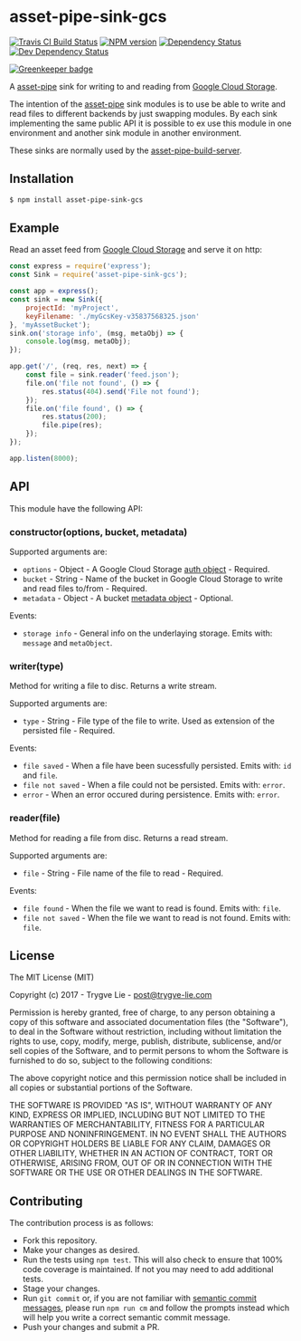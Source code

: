 <!-- TITLE/ -->

<h1>asset-pipe-sink-gcs</h1>

<!-- /TITLE -->


<!-- BADGES/ -->

<span class="badge-travisci"><a href="http://travis-ci.org/asset-pipe/asset-pipe-sink-gcs" title="Check this project's build status on TravisCI"><img src="https://img.shields.io/travis/asset-pipe/asset-pipe-sink-gcs/master.svg" alt="Travis CI Build Status" /></a></span>
<span class="badge-npmversion"><a href="https://npmjs.org/package/asset-pipe-sink-gcs" title="View this project on NPM"><img src="https://img.shields.io/npm/v/asset-pipe-sink-gcs.svg" alt="NPM version" /></a></span>
<span class="badge-daviddm"><a href="https://david-dm.org/asset-pipe/asset-pipe-sink-gcs" title="View the status of this project's dependencies on DavidDM"><img src="https://img.shields.io/david/asset-pipe/asset-pipe-sink-gcs.svg" alt="Dependency Status" /></a></span>
<span class="badge-daviddmdev"><a href="https://david-dm.org/asset-pipe/asset-pipe-sink-gcs#info=devDependencies" title="View the status of this project's development dependencies on DavidDM"><img src="https://img.shields.io/david/dev/asset-pipe/asset-pipe-sink-gcs.svg" alt="Dev Dependency Status" /></a></span>

<!-- /BADGES -->


[![Greenkeeper badge](https://badges.greenkeeper.io/asset-pipe/asset-pipe-sink-gcs.svg)](https://greenkeeper.io/)

A [asset-pipe][asset-pipe] sink for writing to and reading from [Google Cloud Storage][gcs].

The intention of the [asset-pipe][asset-pipe] sink modules is to use be able to write and read files
to different backends by just swapping modules. By each sink implementing the same public API it is
possible to ex use this module in one environment and another sink module in another environment.

These sinks are normally used by the [asset-pipe-build-server][asset-pipe-build-server].



## Installation

```bash
$ npm install asset-pipe-sink-gcs
```



## Example

Read an asset feed from [Google Cloud Storage][gcs] and serve it on http:

```js
const express = require('express');
const Sink = require('asset-pipe-sink-gcs');

const app = express();
const sink = new Sink({
    projectId: 'myProject',
    keyFilename: './myGcsKey-v35837568325.json'
}, 'myAssetBucket');
sink.on('storage info', (msg, metaObj) => {
    console.log(msg, metaObj);
});

app.get('/', (req, res, next) => {
    const file = sink.reader('feed.json');
    file.on('file not found', () => {
        res.status(404).send('File not found');
    });
    file.on('file found', () => {
        res.status(200);
        file.pipe(res);
    });
});

app.listen(8000);
```



## API

This module have the following API:

### constructor(options, bucket, metadata)

Supported arguments are:

 - `options` - Object - A Google Cloud Storage [auth object][gcs-auth] - Required.
 - `bucket` - String - Name of the bucket in Google Cloud Storage to write and read files to/from - Required.
 - `metadata` - Object - A bucket [metadata object][gcs-bucket-meta] - Optional.

Events:

 - `storage info` - General info on the underlaying storage. Emits with: `message` and `metaObject`.


### writer(type)

Method for writing a file to disc. Returns a write stream.

Supported arguments are:

 - `type` - String - File type of the file to write. Used as extension of the persisted file - Required.

Events:

 - `file saved` - When a file have been sucessfully persisted. Emits with: `id` and `file`.
 - `file not saved` -  When a file could not be persisted. Emits with: `error`.
 - `error` -  When an error occured during persistence. Emits with: `error`.


### reader(file)

Method for reading a file from disc. Returns a read stream.

Supported arguments are:

 - `file` - String - File name of the file to read - Required.

Events:

 - `file found` - When the file we want to read is found. Emits with: `file`.
 - `file not saved` -  When the file we want to read is not found. Emits with: `file`.



## License

The MIT License (MIT)

Copyright (c) 2017 - Trygve Lie - post@trygve-lie.com

Permission is hereby granted, free of charge, to any person obtaining a copy
of this software and associated documentation files (the "Software"), to deal
in the Software without restriction, including without limitation the rights
to use, copy, modify, merge, publish, distribute, sublicense, and/or sell
copies of the Software, and to permit persons to whom the Software is
furnished to do so, subject to the following conditions:

The above copyright notice and this permission notice shall be included in
all copies or substantial portions of the Software.

THE SOFTWARE IS PROVIDED "AS IS", WITHOUT WARRANTY OF ANY KIND, EXPRESS OR
IMPLIED, INCLUDING BUT NOT LIMITED TO THE WARRANTIES OF MERCHANTABILITY,
FITNESS FOR A PARTICULAR PURPOSE AND NONINFRINGEMENT. IN NO EVENT SHALL THE
AUTHORS OR COPYRIGHT HOLDERS BE LIABLE FOR ANY CLAIM, DAMAGES OR OTHER
LIABILITY, WHETHER IN AN ACTION OF CONTRACT, TORT OR OTHERWISE, ARISING FROM,
OUT OF OR IN CONNECTION WITH THE SOFTWARE OR THE USE OR OTHER DEALINGS IN
THE SOFTWARE.



[asset-pipe]: https://github.com/asset-pipe
[asset-pipe-build-server]: https://github.com/asset-pipe/asset-pipe-build-server
[gcs-bucket-meta]: https://googlecloudplatform.github.io/google-cloud-node/#/docs/google-cloud/0.50.0/storage?method=createBucket
[gcs-auth]: https://googlecloudplatform.github.io/google-cloud-node/#/docs/google-cloud/0.50.0/google-cloud
[gcs]: https://cloud.google.com/storage/

## Contributing

The contribution process is as follows:

- Fork this repository.
- Make your changes as desired.
- Run the tests using `npm test`. This will also check to ensure that 100% code coverage is maintained. If not you may need to add additional tests.
- Stage your changes.
- Run `git commit` or, if you are not familiar with [semantic commit messages](https://docs.google.com/document/d/1QrDFcIiPjSLDn3EL15IJygNPiHORgU1_OOAqWjiDU5Y/edit), please run `npm run cm` and follow the prompts instead which will help you write a correct semantic commit message.
- Push your changes and submit a PR.
